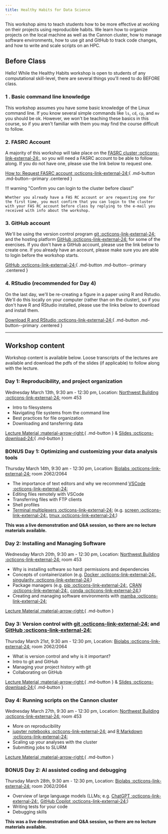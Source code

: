 ```yaml
---
title: Healthy Habits for Data Science
---
```


This workshop aims to teach students how to be more effective at working on their projects using reproducible habits. We learn how to organize projects on the local machine as well as the Cannon cluster, how to manage software environments, how to use git and GitHub to track code changes, and how to write and scale scripts on an HPC. 

## Before Class

Hello! While the Healthy Habits workshop is open to students of any computational skill-level, there are several things you'll need to do BEFORE class. 

### 1 . Basic command line knowledge

This workshop assumes you have some basic knowledge of the Linux command line. If you know several simple commands like `ls`, `cd`, `cp`, and `mv` you should be ok. However, we won't be teaching these basics in this course, so if you aren't familiar with them you may find the course difficult to follow. 

### 2. FASRC Account

A majority of this workshop will take place on the [FASRC cluster :octicons-link-external-24:](https://www.rc.fas.harvard.edu/cluster/), so you will need a FASRC account to be able to follow along. If you do not have one, please use the link below to request one. 

[How to: Request FASRC account :octicons-link-external-24:](https://docs.rc.fas.harvard.edu/kb/how-do-i-get-a-research-computing-account/){ .md-button .md-button--primary .centered }

!!! warning "Confirm you can login to the cluster before class!"

    Whether you already have a FAS RC account or are requesting one for the first time, you must confirm that you can login to the cluster with your FAS RC account before class by replying to the e-mail you received with info about the workshop. 

### 3. GitHub account

We'll be using the version control program [git :octicons-link-external-24:](https://git-scm.com/) and the hosting platform [GitHub :octicons-link-external-24:](https://github.com) for some of the exercises. If you don't have a GitHub account, please use the link below to create one. If you already have an account, please make sure you are able to login before the workshop starts.

[GitHub :octicons-link-external-24:](https://github.com){ .md-button .md-button--primary .centered }

### 4. RStudio (recommended for Day 4)

On the last day, we'll be re-creating a figure in a paper using R and Rstudio. We'll do this locally on your computer (rather than on the cluster), so if you don't have R and RStudio installed, please use the links below to download and install them. 

[Download R and RStudio :octicons-link-external-24:](https://posit.co/download/rstudio-desktop/){ .md-button .md-button--primary .centered }

---

## Workshop content

Workshop content is available below. Loose transcripts of the lectures are available and download the pdfs of the slides (if applicable) to follow along with the lecture. 

### Day 1: Reproducibility, and project organization

Wednesday March 13th, 9:30 am - 12:30 pm, Location: [Northwest Building :octicons-link-external-24:](https://maps.app.goo.gl/1MqNswcVaTYcCx68A) room 453 

* Intro to filesystems
* Navigating file systems from the command line
* Best practices for file organization
* Downloading and tansferring data

[Lecture Material :material-arrow-right:](healthy_habits_day1.md){ .md-button } & [Slides :octicons-download-24:](healthy_habits_day1_ppt.pdf){ .md-button }

### BONUS Day 1: Optimizing and customizing your data analysis tools

Thursday March 14th, 9:30 am - 12:30 pm, Location: [Biolabs :octicons-link-external-24:](https://maps.app.goo.gl/mtqAuyd1HwFRLJyZ6) room 2062/2064 

* The importance of text editors and why we recommend [VSCode :octicons-link-external-24:](https://code.visualstudio.com/)
* Editing files remotely with VSCode
* Transferring files with FTP clients
* Shell profiles
* [Terminal multiplexers :octicons-link-external-24:](https://en.wikipedia.org/wiki/Terminal_multiplexer) (e.g. [screen :octicons-link-external-24:](https://www.gnu.org/software/screen/), [tmux :octicons-link-external-24:](https://github.com/tmux/tmux/wiki))

**This was a live demonstration and Q&A session, so there are no lecture materials available.**

### Day 2: Installing and Managing Software

Wednesday March 20th, 9:30 am - 12:30 pm, Location: [Northwest Building :octicons-link-external-24:](https://maps.app.goo.gl/1MqNswcVaTYcCx68A) room 453 

* Why is installing software so hard: permissions and dependencies
* Concepts of containerization (e.g. [Docker :octicons-link-external-24:](https://www.docker.com/), [singularity :octicons-link-external-24:](https://docs.sylabs.io/guides/3.5/user-guide/index.html))
* Package managers (e.g. [pip :octicons-link-external-24:](https://pypi.org/project/pip/), [CRAN :octicons-link-external-24:](https://cran.r-project.org/), [conda :octicons-link-external-24:](https://docs.conda.io/en/latest/))
* Creating and managing software environments with [mamba :octicons-link-external-24:](https://mamba.readthedocs.io/en/latest/index.html)

[Lecture Material :material-arrow-right:](healthy_habits_day2.md){ .md-button }

### Day 3: Version control with [git :octicons-link-external-24:](https://git-scm.com/) and [GitHub :octicons-link-external-24:](https://github.com/)

Thursday March 21st, 9:30 am - 12:30 pm, Location: [Biolabs :octicons-link-external-24:](https://maps.app.goo.gl/mtqAuyd1HwFRLJyZ6) room 2062/2064 

* What is version control and why is it important?
* Intro to git and GitHub
* Managing your project history with git
* Collaborating on GitHub

[Lecture Material :material-arrow-right:](healthy_habits_day3.md){ .md-button } & [Slides :octicons-download-24:](healthy_habits_day3_ppt.pdf){ .md-button }

### Day 4: Running scripts on the Cannon cluster

Wednesday March 27th, 9:30 am - 12:30 pm, Location: [Northwest Building :octicons-link-external-24:](https://maps.app.goo.gl/1MqNswcVaTYcCx68A) room 453 

* More on reproducibility
* [jupyter notebooks :octicons-link-external-24:](https://jupyter-notebook.readthedocs.io/en/stable/notebook.html) and [R Markdown :octicons-link-external-24:](https://rmarkdown.rstudio.com/articles_intro.html)
* Scaling up your analyses with the cluster
* Submitting jobs to SLURM

[Lecture Material :material-arrow-right:](healthy_habits_day4.md){ .md-button }

### BONUS Day 2: AI assisted coding and debugging

Thursday March 28th, 9:30 am - 12:30 pm, Location: [Biolabs :octicons-link-external-24:](https://maps.app.goo.gl/mtqAuyd1HwFRLJyZ6) room 2062/2064 

* Overview of large language models (LLMs; e.g. [ChatGPT :octicons-link-external-24:](https://openai.com/chatgpt), [GitHub Copilot :octicons-link-external-24:](https://github.com/features/copilot))
* Writing tests for your code
* Debugging skills

**This was a live demonstration and Q&A session, so there are no lecture materials available.**